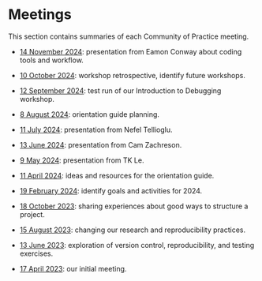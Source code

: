 # Meetings

This section contains summaries of each Community of Practice meeting.

- [14 November 2024](2024-11-14.md): presentation from Eamon Conway about coding tools and workflow.

- [10 October 2024](2024-10-10.md): workshop retrospective, identify future workshops.

- [12 September 2024](2024-09-12.md): test run of our Introduction to Debugging workshop.

- [8 August 2024](2024-08-08.md): orientation guide planning.

- [11 July 2024](2024-07-11.md): presentation from Nefel Tellioglu.

- [13 June 2024](2024-06-13.md): presentation from Cam Zachreson.

- [9 May 2024](2024-05-09.md): presentation from TK Le.

- [11 April 2024](2024-04-11.md): ideas and resources for the orientation guide.

- [19 February 2024](2024-02-19.md): identify goals and activities for 2024.

- [18 October 2023](2023-10-18.md): sharing experiences about good ways to structure a project.

- [15 August 2023](2023-08-15.md): changing our research and reproducibility practices.

- [13 June 2023](2023-06-13.md): exploration of version control, reproducibility, and testing exercises.

- [17 April 2023](2023-04-17.md): our initial meeting.
